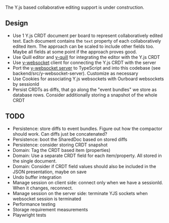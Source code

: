 The Y.js based collaborative editing support is under construction.

## Design

-   Use 1 Y.js CRDT document per board to represent collaboratively edited text. Each document contains the `text` property of each collaboratively edited item. The approach can be scaled to include other fields too. Maybe all fields at some point if the approach proves good.
-   Use Quill editor and [y-quill](https://github.com/yjs/y-quill) for integrating the editor with the Y.js CRDT
-   Use [y-websocket](https://github.com/yjs/y-websocket) client for connecting the Y.js CRDT with the server
-   Port the [y-websocket server](https://github.com/yjs/y-websocket/blob/master/bin/server.js) to TypeScript and into this codebase (see backend/src/y-websocket-server). Customize as necessary
-   Use Cookies for associating Y.js websockets with Ourboard websockets by sessionId
-   Persist CRDTs as diffs, that go along the "event bundles" we store as database rows. Consider additionally storing a snapshot of the whole CRDT

## TODO

-   Persistence: store diffs to event bundles. Figure out how the compactor should work. Can diffs just be concatenated?
-   Persistence: boot the SharedDoc based on stored diffs
-   Persistence: consider storing CRDT snapshot
-   Domain: Tag the CRDT based item (properties)
-   Domain: Use a separate CRDT field for each item/property. All stored in the single document.
-   Domain: Consider if CRDT field values should also be included in the JSON presentation, maybe on save
-   Undo buffer integration
-   Manage session on client side: connect only when we have a sessionId. When it changes, reconnect.
-   Manage session on the server side: terminate YJS sockets when websocket session is terminated
-   Performance testing
-   Storage requirement measurements
-   Playwright tests
